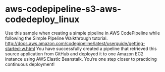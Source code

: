 # aws-codepipeline-s3-aws-codedeploy_linux
Use this sample when creating a simple pipeline in AWS CodePipeline while following the Simple Pipeline Walkthrough tutorial. http://docs.aws.amazon.com/codepipeline/latest/userguide/getting-started-w.html
You have successfully created a pipeline that retrieved this source application from GitHub and deployed it to one Amazon EC2 instance using AWS Elastic Beanstalk. You’re one step closer to practicing continuous deployment!

